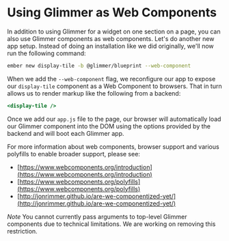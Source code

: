 # Using Glimmer as Web Components

In addition to using Glimmer for a widget on one section on a page, you can also use Glimmer components as web components. Let's do another new app setup. Instead of doing an installation like we did originally, we'll now run the following command:

```sh
ember new display-tile -b @glimmer/blueprint --web-component
```

When we add the `--web-component` flag, we reconfigure our app to expose our `display-tile` component as a Web Component to browsers. That in turn allows us to render markup like the following from a backend:

```hbs
<display-tile />
```
Once we add our `app.js` file to the page, our browser will automatically load our Glimmer component into the DOM using the options provided by the backend and will boot each Glimmer app.

For more information about web components, browser support and various polyfills to enable broader support, please see:

- [https://www.webcomponents.org/introduction](https://www.webcomponents.org/introduction)
- [https://www.webcomponents.org/polyfills](https://www.webcomponents.org/polyfills)
- [http://jonrimmer.github.io/are-we-componentized-yet/](http://jonrimmer.github.io/are-we-componentized-yet/)

*Note* You cannot currently pass arguments to top-level Glimmer components due to technical limitations. We are working on removing this restriction.
